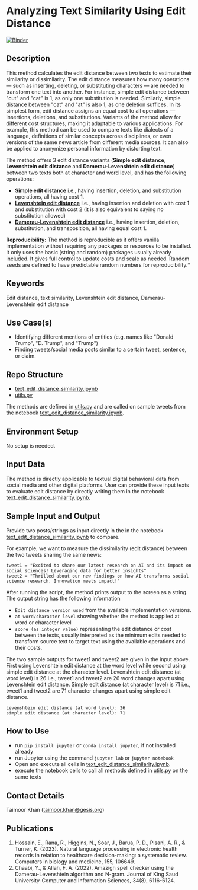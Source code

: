 # Analyzing Text Similarity Using Edit Distance

[![Binder](https://mybinder.org/badge_logo.svg)](https://notebooks.gesis.org/binder/v2/gh/taimoorkhan-nlp/text_edit_distance_similarity/HEAD?labpath=text_edit_distance_similarity.ipynb)


## Description
This method calculates the edit distance between two texts to estimate their similarity or dissimilarity. The edit distance measures how many operations — such as inserting, deleting, or substituting characters — are needed to transform one text into another. For instance, simple edit distance between "cut" and "cat" is 1, as only one substitution is needed. Similarly, simple distance between "cat" and "at" is also 1, as one deletion suffices. In its simplest form, edit distance assigns an equal cost to all operations — insertions, deletions, and substitutions. Variants of the method allow for different cost structures, making it adaptable to various applications. For example, this method can be used to compare texts like dialects of a language, definitions of similar concepts across disciplines, or even versions of the same news article from different media sources. It can also be applied to anonymize personal information by distorting text.

The method offers 3 edit distance variants (__Simple edit distance__, __Levenshtein edit distance__ and __Damerau-Levenshtein edit distance__) between two texts both at character and word level, and has the following operations:

- __Simple edit distance__ i.e., having insertion, deletion, and substitution operations, all having cost 1.
- [__Levenshtein edit distance__](https://www.sciencedirect.com/science/article/pii/S0010482523001142) i.e., having insertion and deletion with cost 1 and substitution with cost 2 (it is also equivalent to saying no substitution allowed)
- [__Damerau-Levenshtein edit distance__](https://www.sciencedirect.com/science/article/pii/S1319157821001828) i.e., having insertion, deletion, substitution, and transposition, all having equal cost 1.
 
**Reproducibility:** The method is reproducible as it offers vanilla implementation without requiring any packages or resources to be installed. It only uses the basic (string and random) packages usually already included. It gives full control to update costs and scale as needed. Random seeds are defined to have predictable random numbers for reproducibility.*

## Keywords
Edit distance, text similarity, Levenshtein edit distance, Damerau-Levenshtein edit distance

## Use Case(s)
- Identifying different mentions of entities (e.g. names like "Donald Trump", "D. Trump", and "Trump")
- Finding tweets/social media posts similar to a certain tweet, sentence, or claim.

## Repo Structure
- [text_edit_distance_similarity.ipynb](https://github.com/taimoorkhan-nlp/text_edit_distance_similarity/blob/main/text_edit_distance.ipynb)
- [utils.py](https://github.com/taimoorkhan-nlp/text_edit_distance_similarity/blob/main/utils.py)

The methods are defined in [utils.py](https://github.com/taimoorkhan-nlp/text_edit_distance_similarity/blob/main/utils.py) and are called on sample tweets from the notebook [text_edit_distance_similarity.ipynb](https://github.com/taimoorkhan-nlp/text_edit_distance_similarity/blob/main/text_edit_distance.ipynb).

## Environment Setup
No setup is needed.

## Input Data
The method is directly applicable to textual digital behavioral data from social media and other digital platforms. User can provide these input texts to evaluate edit distance by directly writing them in the notebook [text_edit_distance_similarity.ipynb](https://github.com/taimoorkhan-nlp/text_edit_distance_similarity/blob/main/text_edit_distance.ipynb). 

## Sample Input and Output
Provide two posts/strings as input directly in the in the notebook [text_edit_distance_similarity.ipynb](https://github.com/taimoorkhan-nlp/text_edit_distance_similarity/blob/main/text_edit_distance.ipynb) to compare.
  
For example, we want to measure the dissimilarity (edit distance) between the two tweets sharing the same news:
```
tweet1 = "Excited to share our latest research on AI and its impact on social sciences! Leveraging data for better insights"
tweet2 = "Thrilled about our new findings on how AI transforms social science research. Innovation meets impact!"
```
After running the script, the method prints output to the screen as a string.
The output string has the following information
  - `Edit distance version used` from the available implementation versions.
  - `at word/character level` showing whether the method is applied at word or character level
  - `score (as integer value)` representing the edit distance or cost between the texts, usually interpreted as the minimum edits needed to transform source text to target text using the available operations and their costs.

The two sample outputs for tweet1 and tweet2 are given in the input above. First using Levenshtein edit distance at the word level while second using simple edit distance at the character level.
Levenshtein edit distance (at word level) is 26 i.e., tweet1 and tweet2 are 26 word changes apart using Levenshtein edit distance.
Simple edit distance (at character level) is 71 i.e., tweet1 and tweet2 are 71 character changes apart using simple edit distance.
```
Levenshtein edit distance (at word level): 26
simple edit distance (at character level): 71
```

## How to Use
- run `pip install jupyter` or `conda install jupyter`, if not installed already
- run Jupyter using the command `jupyter lab` or `jupyter notebook`
- Open and execute all cells in [text_edit_distance_similarity.ipynb](https://github.com/taimoorkhan-nlp/text_edit_distance_similarity/blob/main/text_edit_distance.ipynb).
- execute the notebook cells to call all methods defined in [utils.py](https://github.com/taimoorkhan-nlp/text_edit_distance_similarity/blob/main/utils.py) on the same texts

## Contact Details
Taimoor Khan (<a href=mailto:taimoor.khan@gesis.org>taimoor.khan@gesis.org</a>)

## Publications
1. Hossain, E., Rana, R., Higgins, N., Soar, J., Barua, P. D., Pisani, A. R., & Turner, K. (2023). Natural language processing in electronic health records in relation to healthcare decision-making: a systematic review. Computers in biology and medicine, 155, 106649.
2. Chaabi, Y., & Allah, F. A. (2022). Amazigh spell checker using the Damerau-Levenshtein algorithm and N-gram. Journal of King Saud University-Computer and Information Sciences, 34(8), 6116-6124.
